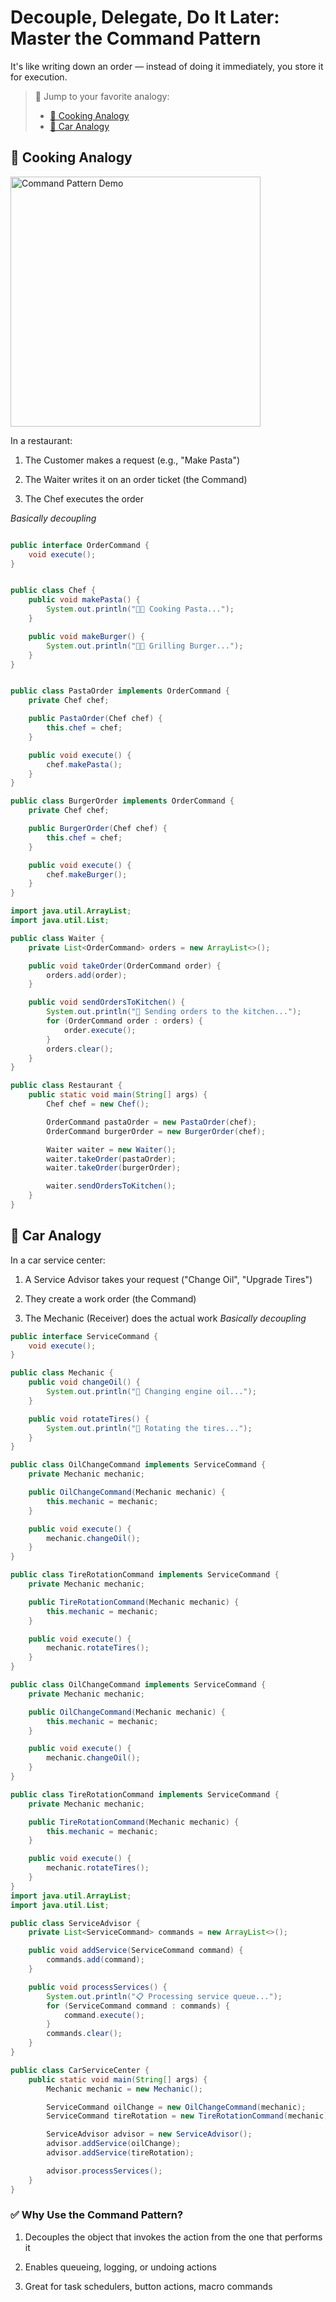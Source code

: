 # Decouple, Delegate, Do It Later: Master the Command Pattern 

It's like writing down an order — instead of doing it immediately, you store it for execution.

> 🔀 Jump to your favorite analogy:  
> - [🍳 Cooking Analogy](https://github.com/nemaderinku/Design-patterns/blob/main/CommandPattern.md#-cooking-analogy)
> - [🚗 Car Analogy](https://github.com/nemaderinku/Design-patterns/blob/main/CommandPattern.md#-car-analogy)


## 🍳 Cooking Analogy

<img src="./videos/commandPattern-cookinganalogy.gif" width="400" alt="Command Pattern Demo">


In a restaurant:

1. The Customer makes a request (e.g., "Make Pasta")

2. The Waiter writes it on an order ticket (the Command)

3. The Chef executes the order

<I> Basically decoupling</I>


```Java

public interface OrderCommand {
    void execute();
}


public class Chef {
    public void makePasta() {
        System.out.println("👨‍🍳 Cooking Pasta...");
    }

    public void makeBurger() {
        System.out.println("👨‍🍳 Grilling Burger...");
    }
}


public class PastaOrder implements OrderCommand {
    private Chef chef;

    public PastaOrder(Chef chef) {
        this.chef = chef;
    }

    public void execute() {
        chef.makePasta();
    }
}

public class BurgerOrder implements OrderCommand {
    private Chef chef;

    public BurgerOrder(Chef chef) {
        this.chef = chef;
    }

    public void execute() {
        chef.makeBurger();
    }
}

import java.util.ArrayList;
import java.util.List;

public class Waiter {
    private List<OrderCommand> orders = new ArrayList<>();

    public void takeOrder(OrderCommand order) {
        orders.add(order);
    }

    public void sendOrdersToKitchen() {
        System.out.println("🧾 Sending orders to the kitchen...");
        for (OrderCommand order : orders) {
            order.execute();
        }
        orders.clear();
    }
}

public class Restaurant {
    public static void main(String[] args) {
        Chef chef = new Chef();

        OrderCommand pastaOrder = new PastaOrder(chef);
        OrderCommand burgerOrder = new BurgerOrder(chef);

        Waiter waiter = new Waiter();
        waiter.takeOrder(pastaOrder);
        waiter.takeOrder(burgerOrder);

        waiter.sendOrdersToKitchen();
    }
}

```

## 🚗 Car Analogy

In a car service center:

1. A Service Advisor takes your request ("Change Oil", "Upgrade Tires")

2. They create a work order (the Command)

3. The Mechanic (Receiver) does the actual work
<I> Basically decoupling </I>


```Java
public interface ServiceCommand {
    void execute();
}

public class Mechanic {
    public void changeOil() {
        System.out.println("🔧 Changing engine oil...");
    }

    public void rotateTires() {
        System.out.println("🛞 Rotating the tires...");
    }
}

public class OilChangeCommand implements ServiceCommand {
    private Mechanic mechanic;

    public OilChangeCommand(Mechanic mechanic) {
        this.mechanic = mechanic;
    }

    public void execute() {
        mechanic.changeOil();
    }
}

public class TireRotationCommand implements ServiceCommand {
    private Mechanic mechanic;

    public TireRotationCommand(Mechanic mechanic) {
        this.mechanic = mechanic;
    }

    public void execute() {
        mechanic.rotateTires();
    }
}

public class OilChangeCommand implements ServiceCommand {
    private Mechanic mechanic;

    public OilChangeCommand(Mechanic mechanic) {
        this.mechanic = mechanic;
    }

    public void execute() {
        mechanic.changeOil();
    }
}

public class TireRotationCommand implements ServiceCommand {
    private Mechanic mechanic;

    public TireRotationCommand(Mechanic mechanic) {
        this.mechanic = mechanic;
    }

    public void execute() {
        mechanic.rotateTires();
    }
}
import java.util.ArrayList;
import java.util.List;

public class ServiceAdvisor {
    private List<ServiceCommand> commands = new ArrayList<>();

    public void addService(ServiceCommand command) {
        commands.add(command);
    }

    public void processServices() {
        System.out.println("📋 Processing service queue...");
        for (ServiceCommand command : commands) {
            command.execute();
        }
        commands.clear();
    }
}

public class CarServiceCenter {
    public static void main(String[] args) {
        Mechanic mechanic = new Mechanic();

        ServiceCommand oilChange = new OilChangeCommand(mechanic);
        ServiceCommand tireRotation = new TireRotationCommand(mechanic);

        ServiceAdvisor advisor = new ServiceAdvisor();
        advisor.addService(oilChange);
        advisor.addService(tireRotation);

        advisor.processServices();
    }
}


```

### ✅ Why Use the Command Pattern?
1. Decouples the object that invokes the action from the one that performs it

2. Enables queueing, logging, or undoing actions

3. Great for task schedulers, button actions, macro commands

